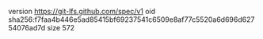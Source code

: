 version https://git-lfs.github.com/spec/v1
oid sha256:f7faa4b446e5ad85415bf69237541c6509e8af77c5520a6d696d62754076ad7d
size 572
